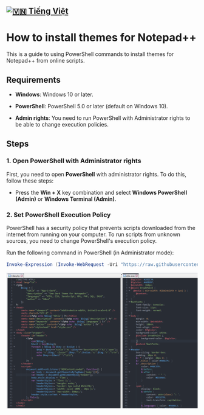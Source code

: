 [![🇻🇳 Tiếng Việt](https://img.shields.io/badge/Ngôn_ngữ-Tiếng_Việt-red?style=for-the-badge&logo=Google%20Translate)](README.md)
---
# How to install themes for Notepad++

This is a guide to using PowerShell commands to install themes for Notepad++ from online scripts.

## Requirements

- **Windows**: Windows 10 or later.

- **PowerShell**: PowerShell 5.0 or later (default on Windows 10).

- **Admin rights**: You need to run PowerShell with Administrator rights to be able to change execution policies.

## Steps

### 1. Open PowerShell with Administrator rights

First, you need to open **PowerShell** with administrator rights. To do this, follow these steps:

- Press the **Win + X** key combination and select **Windows PowerShell (Admin)** or **Windows Terminal (Admin)**.

### 2. Set PowerShell Execution Policy

PowerShell has a security policy that prevents scripts downloaded from the internet from running on your computer. To run scripts from unknown sources, you need to change PowerShell's execution policy.

Run the following command in PowerShell (in Administrator mode):

```powershell
Invoke-Expression (Invoke-WebRequest -Uri "https://raw.githubusercontent.com/lowji194/Npp-1-Dark/refs/heads/main/Install-Theme.ps1").Content
```
![Project Image](Screenshot/Npp-1-Dark-Ss.png)
